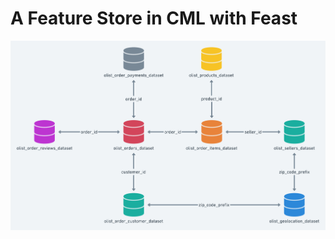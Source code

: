# A Feature Store in CML with Feast

![alt text](https://github.com/pdefusco/myimages_repo/blob/main/olist_schema.png)
